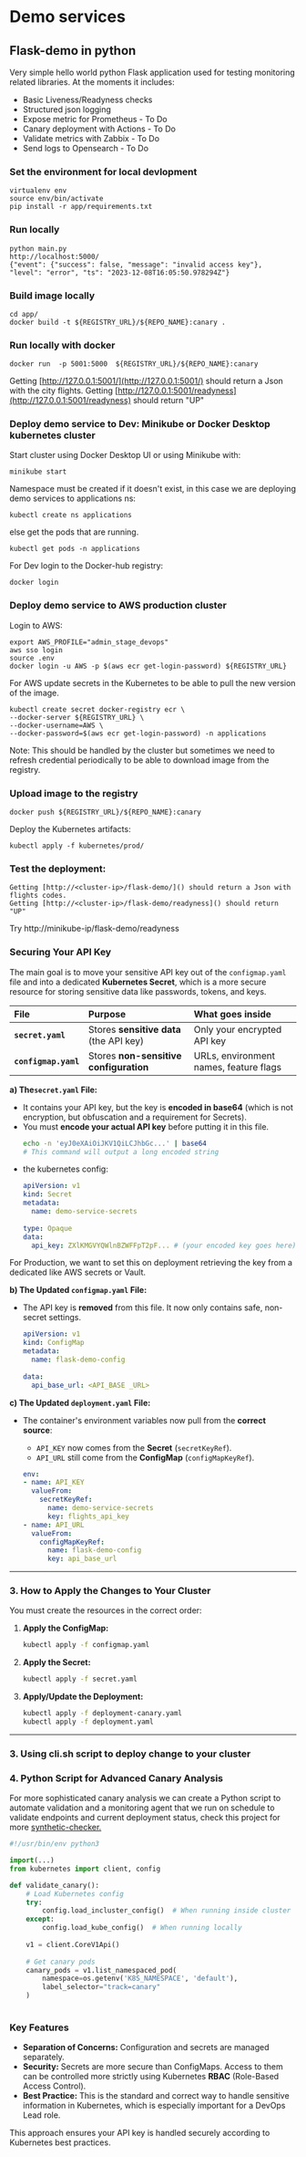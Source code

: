 # Demo services

## Flask-demo in python
Very simple hello world python Flask application used for testing monitoring related libraries. 
At the moments it includes:

- Basic Liveness/Readyness checks 
- Structured json logging 
- Expose metric for Prometheus - To Do
- Canary deployment with Actions - To Do
- Validate metrics with Zabbix - To Do
- Send logs to Opensearch - To Do



### Set the environment for local devlopment

    virtualenv env
    source env/bin/activate
    pip install -r app/requirements.txt


### Run locally
    python main.py
    http://localhost:5000/
    {"event": {"success": false, "message": "invalid access key"}, "level": "error", "ts": "2023-12-08T16:05:50.978294Z"}

### Build image locally
    
    cd app/
    docker build -t ${REGISTRY_URL}/${REPO_NAME}:canary .
    
### Run locally with docker
    docker run  -p 5001:5000  ${REGISTRY_URL}/${REPO_NAME}:canary

[//]: # (TODO: this section needs to be improve with Dev local urls, and proper python metrics enabled)
Getting [http://127.0.0.1:5001/](http://127.0.0.1:5001/) should return a Json with the city flights.
Getting [http://127.0.0.1:5001/readyness](http://127.0.0.1:5001/readyness) should return "UP"


### Deploy demo service to Dev: Minikube or Docker Desktop kubernetes cluster

Start cluster using Docker Desktop UI or using Minikube with:

    minikube start

Namespace must be created if it doesn't exist, in this case we are deploying demo services to applications ns:
    
    kubectl create ns applications

else get the pods that are running.

    kubectl get pods -n applications

For Dev login to the Docker-hub registry:
    
    docker login
 

### Deploy demo service to AWS production cluster

Login to AWS:

    export AWS_PROFILE="admin_stage_devops"
    aws sso login
    source .env    
    docker login -u AWS -p $(aws ecr get-login-password) ${REGISTRY_URL}

For AWS update secrets in the Kubernetes to be able to pull the new version of the image.   

    kubectl create secret docker-registry ecr \                             
    --docker-server ${REGISTRY_URL} \
    --docker-username=AWS \
    --docker-password=$(aws ecr get-login-password) -n applications

Note: This should be handled by the cluster but sometimes we need to refresh credential periodically to be able to download 
image from the registry.

### Upload image to the registry
 
    docker push ${REGISTRY_URL}/${REPO_NAME}:canary

Deploy the Kubernetes artifacts:

    kubectl apply -f kubernetes/prod/
    
### Test the deployment:

    Getting [http://<cluster-ip>/flask-demo/]() should return a Json with flights codes.
    Getting [http://<cluster-ip>/flask-demo/readyness]() should return "UP"

Try http://minikube-ip/flask-demo/readyness


### Securing Your API Key

The main goal is to move your sensitive API key out of the `configmap.yaml` file and into a dedicated **Kubernetes Secret**, which is a more secure resource for storing sensitive data like passwords, tokens, and keys.


| File | Purpose | What goes inside |
| :--- | :--- | :--- |
| **`secret.yaml`** | Stores **sensitive data** (the API key) | Only your encrypted API key |
| **`configmap.yaml`** | Stores **non-sensitive configuration** | URLs, environment names, feature flags |


**a) The`secret.yaml` File:**
*   It contains your API key, but the key is **encoded in base64** (which is not encryption, but obfuscation and a requirement for Secrets).
*   You must **encode your actual API key** before putting it in this file.
    ```bash
    echo -n 'eyJ0eXAiOiJKV1QiLCJhbGc...' | base64
    # This command will output a long encoded string
    ```
*   the kubernetes config:
    ```yaml
    apiVersion: v1
    kind: Secret
    metadata:
      name: demo-service-secrets
      
    type: Opaque
    data:
      api_key: ZXlKMGVYQWlnBZWFFpT2pF... # (your encoded key goes here)
    ```
    
For Production, we want to set this on deployment retrieving the key from a dedicated like AWS secrets or Vault.

**b) The Updated `configmap.yaml` File:**
*   The API key is **removed** from this file. It now only contains safe, non-secret settings.
    ```yaml
    apiVersion: v1
    kind: ConfigMap
    metadata:
      name: flask-demo-config
      
    data:
      api_base_url: <API_BASE _URL>
    ```

**c) The Updated `deployment.yaml` File:**
*   The container's environment variables now pull from the **correct source**:
    *   `API_KEY` now comes from the **Secret** (`secretKeyRef`).
    *   `API_URL` still come from the **ConfigMap** (`configMapKeyRef`).

    ```yaml
    env:
    - name: API_KEY
      valueFrom:
        secretKeyRef:           
          name: demo-service-secrets
          key: flights_api_key
    - name: API_URL
      valueFrom:
        configMapKeyRef:       
          name: flask-demo-config
          key: api_base_url
    ```

---

### **3. How to Apply the Changes to Your Cluster**

You must create the resources in the correct order:

1.  **Apply the ConfigMap:**
    ```bash
    kubectl apply -f configmap.yaml
    ```
2.  **Apply the Secret:**
    ```bash
    kubectl apply -f secret.yaml
    ```
3.  **Apply/Update the Deployment:**
    ```bash
    kubectl apply -f deployment-canary.yaml
    kubectl apply -f deployment.yaml
    ```
---

### **3. Using cli.sh script to deploy change to your cluster**

### **4. Python Script for Advanced Canary Analysis**

For more sophisticated canary analysis we can create a Python script to automate validation and a monitoring agent that 
we run on schedule to validate endpoints and current deployment status, check this project for more [synthetic-checker.](https://github.com/andresr27/devops_kubernetes_sample/tree/latest_branch/middleware/prod/kubernetes/synthetic-checker)
```python
#!/usr/bin/env python3

import(...)
from kubernetes import client, config

def validate_canary():
    # Load Kubernetes config
    try:
        config.load_incluster_config()  # When running inside cluster
    except:
        config.load_kube_config()  # When running locally
    
    v1 = client.CoreV1Api()
    
    # Get canary pods
    canary_pods = v1.list_namespaced_pod(
        namespace=os.getenv('K8S_NAMESPACE', 'default'),
        label_selector="track=canary"
    )
    
```

### **Key Features**

*   **Separation of Concerns:** Configuration and secrets are managed separately.
*   **Security:** Secrets are more secure than ConfigMaps. Access to them can be controlled more strictly using Kubernetes **RBAC** (Role-Based Access Control).
*   **Best Practice:** This is the standard and correct way to handle sensitive information in Kubernetes, which is especially important for a DevOps Lead role.

This approach ensures your API key is handled securely according to Kubernetes best practices.
